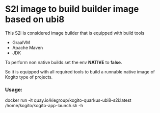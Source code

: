 # S2I image to build builder image based on ubi8

This S2I is considered image builder that is equipped with build tools

- GraalVM
- Apache Maven
- JDK

To perform non native builds set the env **NATIVE** to **false**.

So it is equipped with all required tools to build a runnable native image of
Kogito type of projects.


### Usage:

docker run -it quay.io/kiegroup/kogito-quarkus-ubi8-s2i:latest /home/kogito/kogito-app-launch.sh -h

